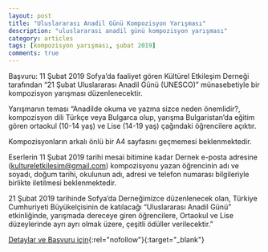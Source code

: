 ```yaml
---
layout: post
title: "Uluslararası Anadil Günü Kompozisyon Yarışması"
description: "uluslararasi anadil günü kompozisyon yarışması"
category: articles
tags: [kompozisyon yarışması, şubat 2019]
comments: true
---
```


Başvuru: 11 Şubat 2019
Sofya’da faaliyet gören Kültürel Etkileşim Derneği tarafından “21 Şubat Uluslararası Anadil Günü (UNESCO)” münasebetiyle bir kompozisyon yarışması düzenlenecektir.

Yarışmanın teması “Anadilde okuma ve yazma sizce neden önemlidir?, kompozisyon dili Türkçe veya Bulgarca olup, yarışma Bulgaristan’da eğitim gören ortaokul (10-14 yaş) ve Lise (14-19 yaş) çağındaki öğrencilere açıktır.

Kompozisyonların arkalı önlü bir A4 sayfasını geçmemesi beklenmektedir.

Eserlerin 11 Şubat 2019 tarihi mesai bitimine kadar Dernek e-posta adresine (kultureletkilesim@gmail.com) kompozisyonu yazan öğrencinin adı ve soyadı, doğum tarihi, okulunun adı, adresi ve telefon numarası bilgileriyle birlikte iletilmesi beklenmektedir.

21 Şubat 2019 tarihinde Sofya’da Derneğimizce düzenlenecek olan, Türkiye Cumhuriyeti Büyükelçisinin de katılacağı “Uluslararası Anadil Günü” etkinliğinde, yarışmada dereceye giren öğrencilere, Ortaokul ve Lise düzeylerinde ayrı ayrı olmak üzere, çeşitli ödüller verilecektir.”

[Detaylar ve Başvuru için](https://kircaalihaber.com/?pid=3&id_news=22303&utm_source=edebiyatyarismalari.com&utm_medium=affiliate){:rel="nofollow"}{:target="_blank"}